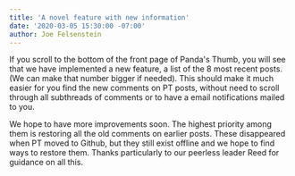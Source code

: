 ```yaml
---
title: 'A novel feature with new information'
date: '2020-03-05 15:30:00 -07:00'
author: Joe Felsenstein
---
```

If you scroll to the bottom of the front page of Panda's Thumb, you will see that we have implemented a new feature,
a list of the 8 most recent posts.  (We can make that number bigger if needed).  This should make it much easier for you
find the new comments on PT posts, without need to scroll through all subthreads of comments or to have a email notifications
mailed to you.

We hope to have more improvements soon.  The highest priority among them is restoring all the old comments on earlier posts.
These disappeared when PT moved to Github, but they still exist offline and we hope to find ways to restore them.  Thanks
particularly to our peerless leader Reed for guidance on all this.
